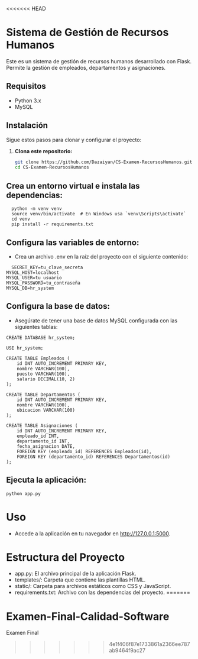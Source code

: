 <<<<<<< HEAD
# Sistema de Gestión de Recursos Humanos

Este es un sistema de gestión de recursos humanos desarrollado con Flask. Permite la gestión de empleados, departamentos y asignaciones.

## Requisitos

- Python 3.x
- MySQL

## Instalación

Sigue estos pasos para clonar y configurar el proyecto:

1. **Clona este repositorio:**

   ```bash
   git clone https://github.com/Dazaiyan/CS-Examen-RecursosHumanos.git
   cd CS-Examen-RecursosHumanos
   ```

## Crea un entorno virtual e instala las dependencias:
```
  python -m venv venv
  source venv/bin/activate  # En Windows usa `venv\Scripts\activate`
  cd venv
  pip install -r requirements.txt
```
## Configura las variables de entorno:

- Crea un archivo .env en la raíz del proyecto con el siguiente contenido:

```
  SECRET_KEY=tu_clave_secreta
MYSQL_HOST=localhost
MYSQL_USER=tu_usuario
MYSQL_PASSWORD=tu_contraseña
MYSQL_DB=hr_system
```

## Configura la base de datos:

- Asegúrate de tener una base de datos MySQL configurada con las siguientes tablas:
```
CREATE DATABASE hr_system;

USE hr_system;

CREATE TABLE Empleados (
    id INT AUTO_INCREMENT PRIMARY KEY,
    nombre VARCHAR(100),
    puesto VARCHAR(100),
    salario DECIMAL(10, 2)
);

CREATE TABLE Departamentos (
    id INT AUTO_INCREMENT PRIMARY KEY,
    nombre VARCHAR(100),
    ubicacion VARCHAR(100)
);

CREATE TABLE Asignaciones (
    id INT AUTO_INCREMENT PRIMARY KEY,
    empleado_id INT,
    departamento_id INT,
    fecha_asignacion DATE,
    FOREIGN KEY (empleado_id) REFERENCES Empleados(id),
    FOREIGN KEY (departamento_id) REFERENCES Departamentos(id)
);
```

## Ejecuta la aplicación:
```
python app.py
```

# Uso
- Accede a la aplicación en tu navegador en http://127.0.0.1:5000.

# Estructura del Proyecto
- app.py: El archivo principal de la aplicación Flask.
- templates/: Carpeta que contiene las plantillas HTML.
- static/: Carpeta para archivos estáticos como CSS y JavaScript.
- requirements.txt: Archivo con las dependencias del proyecto.
=======
# Examen-Final-Calidad-Software
Examen Final
>>>>>>> 4e1f406f87e1733861a2366ee787ab9464f9ac27
